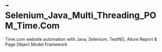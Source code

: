 # -Selenium_Java_Multi_Threading_POM_Time.Com
Time.com website automation with Java, Selenium, TestNG, Allure Report &amp; Page Object Model Framework
